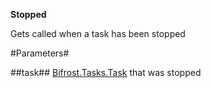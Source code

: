 **Stopped**

Gets called when a task has been stopped

#Parameters#


##task##
[Bifrost.Tasks.Task](Bifrost.Tasks.Task) that was stopped
